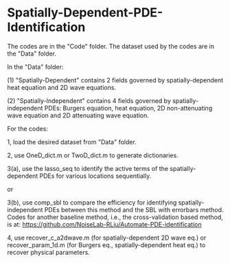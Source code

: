 # Spatially-Dependent-PDE-Identification

The codes are in the "Code" folder. The dataset used by the codes are in the "Data" folder.

In the "Data" folder:

(1) "Spatially-Dependent" contains 2 fields governed by spatially-dependent heat equation and 2D wave equations. 

(2) "Spatially-Independent" contains 4 fields governed by spatially-independent PDEs: Burgers equation, heat equation, 2D non-attenuating wave equation and 2D attenuating wave equation.

For the codes:

1, load the desired dataset from "Data" folder.

2, use OneD_dict.m or TwoD_dict.m to generate dictionaries.

3(a), use the lasso_seq to identify the active terms of the spatially-dependent PDEs for various locations sequentially.

or 

3(b), use comp_sbl to compare the efficiency for identifying spatially-independent PDEs between this method and the SBL with errorbars method. Codes for another baseline method, i.e., the cross-validation based method, is at: https://github.com/NoiseLab-RLiu/Automate-PDE-identification 

4, use recover_c_a2dwave.m (for spatially-dependent 2D wave eq.) or recover_param_1d.m (for Burgers eq., spatially-dependent heat eq.) to recover physical parameters.

